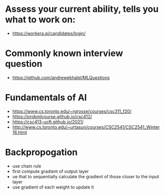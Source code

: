 # Assess your current ability, tells you what to work on:
- https://workera.ai/candidates/login/

# Commonly known interview question
- https://github.com/andrewekhalel/MLQuestions

# Fundamentals of AI
- https://www.cs.toronto.edu/~rgrosse/courses/csc311_f20/
- https://probmlcourse.github.io/csc412/
- https://csc413-uoft.github.io/2021/
- http://www.cs.toronto.edu/~urtasun/courses/CSC2541/CSC2541_Winter16.html

# Backpropogation
- use chain rule
- first compute gradient of output layer
- ue that to sequentially calculate the gradient of those closer to the input layer
- use gradient of each weight to update it
